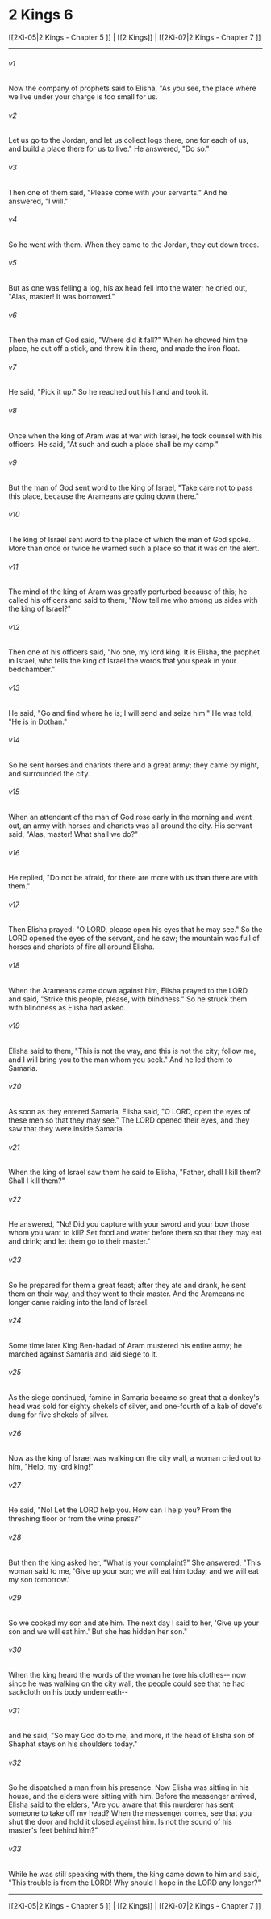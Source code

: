# 2 Kings 6

[[2Ki-05|2 Kings - Chapter 5 ]] | [[2 Kings]] | [[2Ki-07|2 Kings - Chapter 7 ]]
***

###### v1
Now the company of prophets said to Elisha, "As you see, the place where we live under your charge is too small for us.
###### v2
Let us go to the Jordan, and let us collect logs there, one for each of us, and build a place there for us to live." He answered, "Do so."
###### v3
Then one of them said, "Please come with your servants." And he answered, "I will."
###### v4
So he went with them. When they came to the Jordan, they cut down trees.
###### v5
But as one was felling a log, his ax head fell into the water; he cried out, "Alas, master! It was borrowed."
###### v6
Then the man of God said, "Where did it fall?" When he showed him the place, he cut off a stick, and threw it in there, and made the iron float.
###### v7
He said, "Pick it up." So he reached out his hand and took it.
###### v8
Once when the king of Aram was at war with Israel, he took counsel with his officers. He said, "At such and such a place shall be my camp."
###### v9
But the man of God sent word to the king of Israel, "Take care not to pass this place, because the Arameans are going down there."
###### v10
The king of Israel sent word to the place of which the man of God spoke. More than once or twice he warned such a place so that it was on the alert.
###### v11
The mind of the king of Aram was greatly perturbed because of this; he called his officers and said to them, "Now tell me who among us sides with the king of Israel?"
###### v12
Then one of his officers said, "No one, my lord king. It is Elisha, the prophet in Israel, who tells the king of Israel the words that you speak in your bedchamber."
###### v13
He said, "Go and find where he is; I will send and seize him." He was told, "He is in Dothan."
###### v14
So he sent horses and chariots there and a great army; they came by night, and surrounded the city.
###### v15
When an attendant of the man of God rose early in the morning and went out, an army with horses and chariots was all around the city. His servant said, "Alas, master! What shall we do?"
###### v16
He replied, "Do not be afraid, for there are more with us than there are with them."
###### v17
Then Elisha prayed: "O LORD, please open his eyes that he may see." So the LORD opened the eyes of the servant, and he saw; the mountain was full of horses and chariots of fire all around Elisha.
###### v18
When the Arameans came down against him, Elisha prayed to the LORD, and said, "Strike this people, please, with blindness." So he struck them with blindness as Elisha had asked.
###### v19
Elisha said to them, "This is not the way, and this is not the city; follow me, and I will bring you to the man whom you seek." And he led them to Samaria.
###### v20
As soon as they entered Samaria, Elisha said, "O LORD, open the eyes of these men so that they may see." The LORD opened their eyes, and they saw that they were inside Samaria.
###### v21
When the king of Israel saw them he said to Elisha, "Father, shall I kill them? Shall I kill them?"
###### v22
He answered, "No! Did you capture with your sword and your bow those whom you want to kill? Set food and water before them so that they may eat and drink; and let them go to their master."
###### v23
So he prepared for them a great feast; after they ate and drank, he sent them on their way, and they went to their master. And the Arameans no longer came raiding into the land of Israel.
###### v24
Some time later King Ben-hadad of Aram mustered his entire army; he marched against Samaria and laid siege to it.
###### v25
As the siege continued, famine in Samaria became so great that a donkey's head was sold for eighty shekels of silver, and one-fourth of a kab of dove's dung for five shekels of silver.
###### v26
Now as the king of Israel was walking on the city wall, a woman cried out to him, "Help, my lord king!"
###### v27
He said, "No! Let the LORD help you. How can I help you? From the threshing floor or from the wine press?"
###### v28
But then the king asked her, "What is your complaint?" She answered, "This woman said to me, 'Give up your son; we will eat him today, and we will eat my son tomorrow.'
###### v29
So we cooked my son and ate him. The next day I said to her, 'Give up your son and we will eat him.' But she has hidden her son."
###### v30
When the king heard the words of the woman he tore his clothes-- now since he was walking on the city wall, the people could see that he had sackcloth on his body underneath--
###### v31
and he said, "So may God do to me, and more, if the head of Elisha son of Shaphat stays on his shoulders today."
###### v32
So he dispatched a man from his presence. Now Elisha was sitting in his house, and the elders were sitting with him. Before the messenger arrived, Elisha said to the elders, "Are you aware that this murderer has sent someone to take off my head? When the messenger comes, see that you shut the door and hold it closed against him. Is not the sound of his master's feet behind him?"
###### v33
While he was still speaking with them, the king came down to him and said, "This trouble is from the LORD! Why should I hope in the LORD any longer?"

***

[[2Ki-05|2 Kings - Chapter 5 ]] | [[2 Kings]] | [[2Ki-07|2 Kings - Chapter 7 ]]
